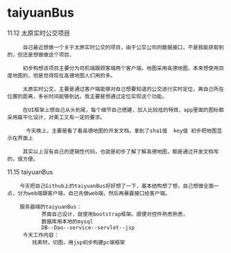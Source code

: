 # taiyuanBus
11.12 太原实时公交项目

         自己最近想做一个关于太原实时公交的项目，由于公交公司的数据接口，不是我能获取到的，但还是想做做这个项目，
         
         初步构想该项目主要分为司机端跟顾客端两个客户端，地图采用高德地图，本来想使用百度地图的，但是觉得现在高德地图人们用的多。
         
         太原实时公交，主要是通过客户端能够对自己想要知道的公交进行实时定位，离自己所在位置的距离，多长时间能够到达。我主要是想通过定位实现这个功能。
         
         在UI框架上想自己从头到尾，每个细节自己搭建，加入比较炫的特效，app里面的图标都采用扁平化设计，对美工又有一定的要求。
 
          今天晚上，主要是看了看高德地图的开发文档，拿到了sha1值  key值 初步把地图显示在界面上
   
         其实以上没有自己的逻辑性代码，也就是初步了解了解高德地图，都是通过开发文档写的，很方便。 

11.15  taiyuanBus

		今天把自己Github上的taiyuanBus好好想了一下，基本结构想了想，自己想做全面一点，分为web端跟客户端，自己先做web端，然后再暴露接口给客户端。

        服务器端的taiyuanBus：
               界面自己设计，就使用bootstrap框架。顺便对控件熟悉熟悉，
               数据库用本地的mysql
               DB--Dao--service--servlet--jsp
         今天工作内容：
			找素材，切图，用jsp初步构建pc端框架

























